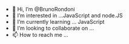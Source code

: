 - 👋 Hi, I’m @BrunoRondoni
- 👀 I’m interested in ...JavaScript and node.JS
- 🌱 I’m currently learning ... JavaScript
- 💞️ I’m looking to collaborate on ...
- 📫 How to reach me ...

<!---
BrunoRondoni/BrunoRondoni is a ✨ special ✨ repository because its `README.md` (this file) appears on your GitHub profile.
You can click the Preview link to take a look at your changes.
--->
